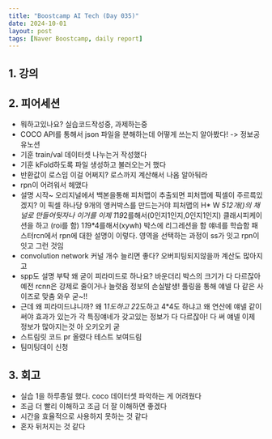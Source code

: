 ```yaml
---
title: "Boostcamp AI Tech (Day 035)"
date: 2024-10-01
layout: post
tags: [Naver Boostcamp, daily report]
---
```

## 1. 강의

## 2. 피어세션
- 뭐하고있나요? 실습코드작성중, 과제하는중
- COCO API를 통해서 json 파일을 분해하는데 어떻게 쓰는지 알아봤다! -> 정보공유노션
- 기훈 train/val 데이터셋 나누는거 작성했다
- 기훈 kFold하도록 파일 생성하고 불러오는거 했다
- 반환값이 로스임 이걸 어쩌지? 로스까지 계산해서 나옴 알아둬라
- rpn이 어려워서 헤맸다
- 설명 시작~
오리지널에서 백본을통해 피처맵이 추출되면
피처맵에 픽셀이 주르륵있겠지?
이 픽셀 하나당 9개의 앵커박스를 만드는거야
피처맵의 H* W *512개()의 채널로 만들어둿자나
이거를 이제
1*1*9*2를해서(0인지1인지,0인지1인지) 클래시피케이션을 하고 (roi를 함)
1*1*9*4를해서(xywh) 박스에 리그레션을 함
얘네를 학습함
패스터rcn에서 rpn에 대한 설명이 이렇다.
영역을 선택하는 과정이 ss가 잇고 rpn이 잇고 그런 것임
- convolution network 커널 개수 늘리면 좋다? 오버피팅되지않을까 계산도 많아지고
- spp도 설명 부탁 왜 굳이 피라미드로 하나요?
바운더리 박스의 크기가 다 다르잖아
예전 rcnn은 강제로 줄이거나 늘렷음 정보의 손실발생!
풀링을 통해 얘넬 다 같은 사이즈로 맞춤 와우 굳~!!
- 근데 왜 피라미드냐니까? 왜 1*1도하고 2*2도하고 4*4도 하냐고 왜 연산에 얘넬 같이써야 효과가 있는가 
각 특징얘네가 갖고있는 정보가 다 다르잖아! 다 써 얘넬 이제 정보가 많아지는것 아 오키오키 굳
- 스트림릿 코드 pr 올렸다 테스트 보여드림
- 팀미팅데이 신청

## 3. 회고
- 실습 1을 하루종일 했다. coco 데이터셋 파악하는 게 어려웠다
- 조금 더 빨리 이해하고 조금 더 잘 이해하면 좋겠다
- 시간을 효율적으로 사용하지 못하는 것 같다
- 혼자 뒤처지는 것 같다
